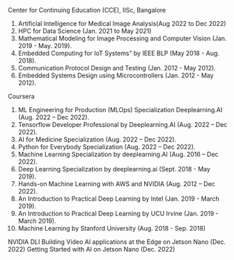 Center for Continuing Education (CCE), IISc, Bangalore
1.	Artificial Intelligence for Medical Image Analysis(Aug 2022 to Dec 2022)
2.	HPC for Data Science (Jan. 2021 to May 2021)
3.	Mathematical Modeling for Image Processing and Computer Vision (Jan. 2019 - May. 2019).
4.	Embedded Computing for IoT Systems” by IEEE BLP (May 2018 - Aug. 2018).
5.	Communication Protocol Design and Testing (Jan. 2012 - May 2012).
6.	Embedded Systems Design using Microcontrollers (Jan. 2012 - May 2012).

Coursera
1.	ML Engineering for Production (MLOps) Specialization Deeplearning.AI (Aug. 2022 – Dec 2022).
2.	Tensorflow Developer Professional by Deeplearning.AI (Aug. 2022 – Dec 2022).
3.	AI for Medicine Specialization (Aug. 2022 – Dec 2022).
4.	Python for Everybody Specialization (Aug. 2022 – Dec 2022).
5.	Machine Learning Specialization by deeplearning.AI (Aug. 2016 – Dec 2022).
6.	Deep Learning Specialization by deeplearning.ai (Sept. 2018 - May 2019).
7.	Hands-on Machine Learning with AWS and NVIDIA (Aug. 2012 – Dec 2022).
8.	An Introduction to Practical Deep Learning by Intel (Jan. 2019 - March 2019).
9.	An Introduction to Practical Deep Learning by UCU Irvine (Jan. 2019 - March 2019).
10.	Machine Learning by Stanford University (Aug. 2018 - Sep. 2018)

NVIDIA DLI
Building Video AI applications at the Edge on Jetson Nano (Dec. 2022)
Getting Started with AI on Jetson Nano (Dec. 2022)
